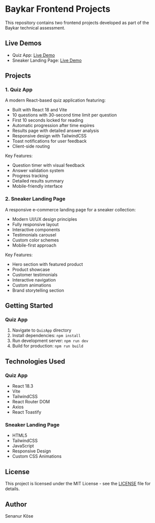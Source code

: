 # Baykar Frontend Projects

This repository contains two frontend projects developed as part of the Baykar technical assessment.

## Live Demos

- Quiz App: [Live Demo](https://loquacious-dieffenbachia-494091.netlify.app/)
- Sneaker Landing Page: [Live Demo](https://chipper-pudding-2b7adc.netlify.app/)

## Projects

### 1. Quiz App

A modern React-based quiz application featuring:

- Built with React 18 and Vite
- 10 questions with 30-second time limit per question
- First 10 seconds locked for reading
- Automatic progression after time expires
- Results page with detailed answer analysis
- Responsive design with TailwindCSS
- Toast notifications for user feedback
- Client-side routing

Key Features:

- Question timer with visual feedback
- Answer validation system
- Progress tracking
- Detailed results summary
- Mobile-friendly interface

### 2. Sneaker Landing Page

A responsive e-commerce landing page for a sneaker collection:

- Modern UI/UX design principles
- Fully responsive layout
- Interactive components
- Testimonials carousel
- Custom color schemes
- Mobile-first approach

Key Features:

- Hero section with featured product
- Product showcase
- Customer testimonials
- Interactive navigation
- Custom animations
- Brand storytelling section

## Getting Started

### Quiz App

1. Navigate to `QuizApp` directory
2. Install dependencies: `npm install`
3. Run development server: `npm run dev`
4. Build for production: `npm run build`

## Technologies Used

### Quiz App

- React 18.3
- Vite
- TailwindCSS
- React Router DOM
- Axios
- React Toastify

### Sneaker Landing Page

- HTML5
- TailwindCSS
- JavaScript
- Responsive Design
- Custom CSS Animations

## License

This project is licensed under the MIT License - see the [LICENSE](LICENSE) file for details.

## Author

Senanur Köse
